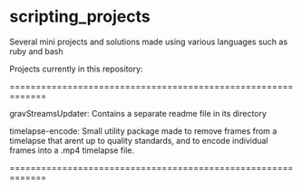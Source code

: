 scripting_projects
==================

Several mini projects and solutions made using various languages such as ruby and bash

Projects currently in this repository:

=============================================================

gravStreamsUpdater: Contains a separate readme file in its directory

timelapse-encode: Small utility package made to remove frames 
from a timelapse that arent up to quality standards, and to
encode individual frames into a .mp4 timelapse file. 

=============================================================